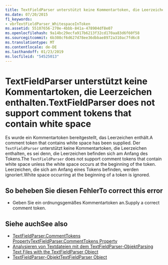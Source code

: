 ```yaml
---
title: TextFieldParser unterstützt keine Kommentartoken, die Leerzeichen enthalten.
ms.date: 07/20/2015
f1_keywords:
- vbrTextFieldParser_WhitespaceInToken
ms.assetid: 55107656-270e-4bbb-841a-478904df8e07
ms.openlocfilehash: 9a14bc29ecfa917b6213f32cd170aa83d6f60f58
ms.sourcegitcommit: 6b308cf6d627d78ee36dbbae8972a310ac7fd6c8
ms.translationtype: MT
ms.contentlocale: de-DE
ms.lasthandoff: 01/23/2019
ms.locfileid: "54525013"
---
```

# <a name="textfieldparser-does-not-support-comment-tokens-that-contain-white-space"></a><span data-ttu-id="1680b-102">TextFieldParser unterstützt keine Kommentartoken, die Leerzeichen enthalten.</span><span class="sxs-lookup"><span data-stu-id="1680b-102">TextFieldParser does not support comment tokens that contain white space</span></span>
<span data-ttu-id="1680b-103">Es wurde ein Kommentartoken bereitgestellt, das Leerzeichen enthält.</span><span class="sxs-lookup"><span data-stu-id="1680b-103">A comment token that contains white space has been supplied.</span></span> <span data-ttu-id="1680b-104">Der `TextFieldParser` unterstützt keine Kommentartoken, die Leerzeichen enthalten, es sei denn, die Leerzeichen befinden sich am Anfang des Tokens.</span><span class="sxs-lookup"><span data-stu-id="1680b-104">The `TextFieldParser` does not support comment tokens that contain white space unless the white space occurs at the beginning of the token.</span></span> <span data-ttu-id="1680b-105">Leerzeichen, die sich am Anfang eines Tokens befinden, werden ignoriert.</span><span class="sxs-lookup"><span data-stu-id="1680b-105">White space occurring at the beginning of a token is ignored.</span></span>  
  
## <a name="to-correct-this-error"></a><span data-ttu-id="1680b-106">So beheben Sie diesen Fehler</span><span class="sxs-lookup"><span data-stu-id="1680b-106">To correct this error</span></span>  
  
-   <span data-ttu-id="1680b-107">Geben Sie ein ordnungsgemäßes Kommentartoken an.</span><span class="sxs-lookup"><span data-stu-id="1680b-107">Supply a correct comment token.</span></span>  
  
## <a name="see-also"></a><span data-ttu-id="1680b-108">Siehe auch</span><span class="sxs-lookup"><span data-stu-id="1680b-108">See also</span></span>

- [<span data-ttu-id="1680b-109">TextFieldParser.CommentTokens Property</span><span class="sxs-lookup"><span data-stu-id="1680b-109">TextFieldParser.CommentTokens Property</span></span>](xref:Microsoft.VisualBasic.FileIO.TextFieldParser.CommentTokens%2A)
- [<span data-ttu-id="1680b-110">Analysieren von Textdateien mit dem TextFieldParser-Objekt</span><span class="sxs-lookup"><span data-stu-id="1680b-110">Parsing Text Files with the TextFieldParser Object</span></span>](../../visual-basic/developing-apps/programming/drives-directories-files/parsing-text-files-with-the-textfieldparser-object.md)
- [<span data-ttu-id="1680b-111">TextFieldParser-Objekt</span><span class="sxs-lookup"><span data-stu-id="1680b-111">TextFieldParser Object</span></span>](../../visual-basic/language-reference/objects/textfieldparser-object.md)
